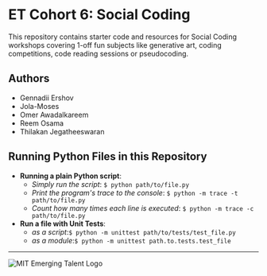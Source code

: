 # ET Cohort 6: Social Coding

This repository contains starter code and resources for Social Coding workshops covering 1-off fun subjects like generative art, coding competitions, code reading sessions or pseudocoding.

## **Authors**  

- Gennadii Ershov  
- Jola-Moses  
- Omer Awadalkareem  
- Reem Osama  
- Thilakan Jegatheeswaran

## Running Python Files in this Repository

- **Running a plain Python script**:
  - _Simply run the script_: `$ python path/to/file.py`
  - _Print the program's trace to the console_:
    `$ python -m trace -t path/to/file.py`
  - _Count how many times each line is executed_:
    `$ python -m trace -c path/to/file.py`
- **Run a file with Unit Tests**:
  - _as a script_:`$ python -m unittest path/to/tests/test_file.py`
  - _as a module_:`$ python -m unittest path.to.tests.test_file`

---

![MIT Emerging Talent Logo](./.assets/emerging_talent_logo.png)
